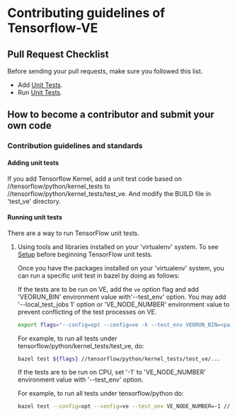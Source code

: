 # Contributing guidelines of Tensorflow-VE

## Pull Request Checklist

Before sending your pull requests, make sure you followed this list.

- Add [Unit Tests](http://socsv218.svp.cl.nec.co.jp:3002/ve-tensorflow/tensorflow/src/branch/develop/CONTRIBUTING_ve.md#adding-unit-tests).
- Run [Unit Tests](http://socsv218.svp.cl.nec.co.jp:3002/ve-tensorflow/tensorflow/src/branch/develop/CONTRIBUTING_ve.md#running-unit-tests).

## How to become a contributor and submit your own code

### Contribution guidelines and standards

#### Adding unit tests

If you add Tensorflow Kernel, add a unit test code based on //tensorflow/python/kernel_tests to
//tensorflow/python/kernel_tests/test_ve. And modify the BUILD file in 'test_ve' directory.

#### Running unit tests

There are a way to run TensorFlow unit tests.

1. Using tools and libraries installed on your 'virtualenv' system.
   To see [Setup](http://socsv218.svp.cl.nec.co.jp:3002/ve-tensorflow/tensorflow/src/branch/develop/README_ve.md)
   before beginning TensorFlow unit tests.

   Once you have the packages installed on your 'virtualenv' system, you can run a specific unit test in
   bazel by doing as follows:

   If the tests are to be run on VE, add the `ve` option flag and add 'VEORUN_BIN' environment value
   with'--test_env' option.
   You may add '--local_test_jobs 1' option or 'VE_NODE_NUMBER' environment value to prevent conflicting of
   the test processes on VE.

   ```bash
   export flags="--config=opt --config=ve -k --test_env VEORUN_BIN=<path_to_'veorun_tf'> --local_test_jobs 1"
   ```

   For example, to run all tests under tensorflow/python/kernel_tests/test_ve, do:

   ```bash
   bazel test ${flags} //tensorflow/python/kernel_tests/test_ve/...
   ```

   If the tests are to be run on CPU, set '-1' to 'VE_NODE_NUMBER' environment value with '--test_env' option.

   For example, to run all tests under tensorflow/python do:

   ```bash
   bazel test --config=opt --config=ve --test_env VE_NODE_NUMBER=-1 //tensorflow/python/...
   ```

